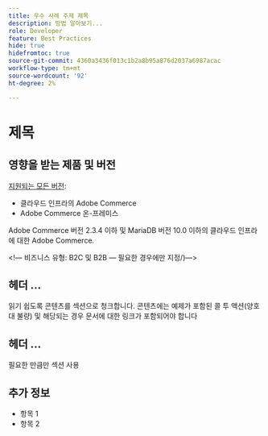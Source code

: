 ```yaml
---
title: 우수 사례 주제 제목
description: 방법 알아보기...
role: Developer
feature: Best Practices
hide: true
hidefromtoc: true
source-git-commit: 4360a3436f013c1b2a8b95a876d2037a6987acac
workflow-type: tm+mt
source-wordcount: '92'
ht-degree: 2%

---
```



<!-- Template Instructions: 

When you create a new best practices topic from this template, remove the hide metadata tags. These values hide this template from the TOC and search indexing.

Metadata values configured in ExL:
Available roles: https://git.corp.adobe.com/AdobeDocs/exl-config/blob/master/metadata-values/role.yml

Available features: https://git.corp.adobe.com/AdobeDocs/exl-config/blob/master/metadata-values/feature.yml  -->

# 제목

<!--Template instruction:  Add one or two sentences to summarize the overall contents of this best practice topic-->

## 영향을 받는 제품 및 버전

<!-- Template comment: When we have the ability to tag content by versions, we might be able to remove this explicit header in favor of using tags for versions and editions.-->

<!--Template instruction: Add details for the product and versions where the best practice info is relevant. Below are two examples, adjust and delete unneeded info per best practice requirements. If info applies specifically to B2B or B2C, include that information -->

<!-- Example 1: -->

[지원되는 모든 버전](../../../release/versions.md):

- 클라우드 인프라의 Adobe Commerce
- Adobe Commerce 온-프레미스

<!-- Example 2: -->

Adobe Commerce 버전 2.3.4 이하 및 MariaDB 버전 10.0 이하의 클라우드 인프라에 대한 Adobe Commerce.

&lt;!— 비즈니스 유형: B2C 및 B2B — 필요한 경우에만 지정/)—>

## 헤더 ...

읽기 쉽도록 콘텐츠를 섹션으로 청크합니다. 콘텐츠에는 예제가 포함된 콜 투 액션(양호 대 불량) 및 해당되는 경우 문서에 대한 링크가 포함되어야 합니다

## 헤더 ...

필요한 만큼만 섹션 사용

## 추가 정보

<!-- If applicable, add links to additional, more detailed documentation that provides more context about this best practices content.-->

- 항목 1
- 항목 2

<!-- Template instruction:  Remove all template comments and instructions from the best practices article before committing your changes. -->
